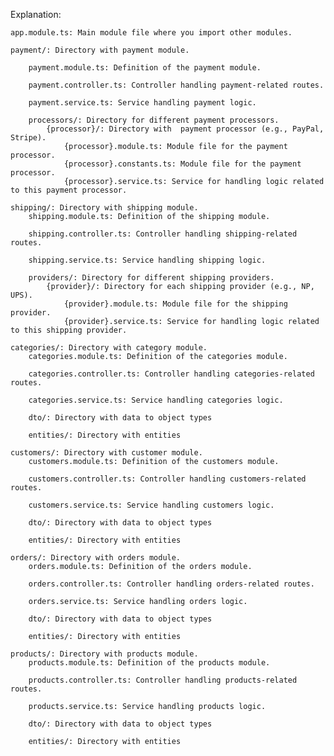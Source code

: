 Explanation:

    app.module.ts: Main module file where you import other modules.

    payment/: Directory with payment module.

        payment.module.ts: Definition of the payment module.

        payment.controller.ts: Controller handling payment-related routes.

        payment.service.ts: Service handling payment logic.

        processors/: Directory for different payment processors.
            {processor}/: Directory with  payment processor (e.g., PayPal, Stripe).
                {processor}.module.ts: Module file for the payment processor.
                {processor}.constants.ts: Module file for the payment processor.
                {processor}.service.ts: Service for handling logic related to this payment processor.

    shipping/: Directory with shipping module.
        shipping.module.ts: Definition of the shipping module.

        shipping.controller.ts: Controller handling shipping-related routes.

        shipping.service.ts: Service handling shipping logic.

        providers/: Directory for different shipping providers.
            {provider}/: Directory for each shipping provider (e.g., NP, UPS).
                {provider}.module.ts: Module file for the shipping provider.
                {provider}.service.ts: Service for handling logic related to this shipping provider.

    categories/: Directory with category module.
        categories.module.ts: Definition of the categories module.

        categories.controller.ts: Controller handling categories-related routes.

        categories.service.ts: Service handling categories logic.

        dto/: Directory with data to object types

        entities/: Directory with entities
    
    customers/: Directory with customer module.
        customers.module.ts: Definition of the customers module.

        customers.controller.ts: Controller handling customers-related routes.

        customers.service.ts: Service handling customers logic.

        dto/: Directory with data to object types
        
        entities/: Directory with entities

    orders/: Directory with orders module.
        orders.module.ts: Definition of the orders module.

        orders.controller.ts: Controller handling orders-related routes.

        orders.service.ts: Service handling orders logic.

        dto/: Directory with data to object types
        
        entities/: Directory with entities

    products/: Directory with products module.
        products.module.ts: Definition of the products module.

        products.controller.ts: Controller handling products-related routes.

        products.service.ts: Service handling products logic.

        dto/: Directory with data to object types
        
        entities/: Directory with entities

